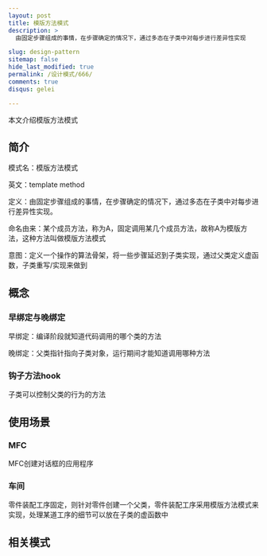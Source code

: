 ```yaml
---
layout: post
title: 模版方法模式
description: >
  由固定步骤组成的事情，在步骤确定的情况下，通过多态在子类中对每步进行差异性实现

slug: design-pattern
sitemap: false
hide_last_modified: true
permalink: /设计模式/666/
comments: true
disqus: gelei

---
```


本文介绍模版方法模式

## 简介

模式名：模版方法模式

英文：template method

定义：由固定步骤组成的事情，在步骤确定的情况下，通过多态在子类中对每步进行差异性实现。

命名由来：某个成员方法，称为A，固定调用某几个成员方法，故称A为模版方法，这种方法叫做模版方法模式

意图：定义一个操作的算法骨架，将一些步骤延迟到子类实现，通过父类定义虚函数，子类重写/实现来做到

## 概念

### 早绑定与晚绑定

早绑定：编译阶段就知道代码调用的哪个类的方法

晚绑定：父类指针指向子类对象，运行期间才能知道调用哪种方法

### 钩子方法hook

子类可以控制父类的行为的方法

## 使用场景

### MFC

MFC创建对话框的应用程序

### 车间

零件装配工序固定，则针对零件创建一个父类，零件装配工序采用模版方法模式来实现，处理某道工序的细节可以放在子类的虚函数中

## 相关模式